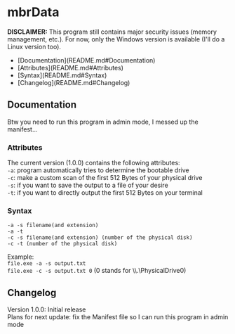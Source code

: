 # mbrData
**DISCLAIMER:** This program still contains major security issues (memory management, etc.). For now, only the Windows version is available (I'll do a Linux version too).<br>

<ul>
<li> [Documentation](README.md#Documentation) </li>
<li> [Attributes](README.md#Attributes) </li>
<li> [Syntax](README.md#Syntax) </li>
<li> [Changelog](README.md#Changelog) </li>
</ul>

## Documentation
Btw you need to run this program in admin mode, I messed up the manifest...
### Attributes
The current version (1.0.0) contains the following attributes:<br>
`-a`: program automatically tries to determine the bootable drive<br>
`-c`: make a custom scan of the first 512 Bytes of your physical drive<br>
`-s`: if you want to save the output to a file of your desire<br>
`-t`: if you want to directly output the first 512 Bytes on your terminal<br>
### Syntax
`-a -s filename(and extension)`<br>
`-a -t`<br>
`-c -s filename(and extension) (number of the physical disk)`<br>
`-c -t (number of the physical disk)`<br>

Example:<br>
`file.exe -a -s output.txt`<br>
`file.exe -c -s output.txt 0` (0 stands for \\\\.\\PhysicalDrive0)<br>

## Changelog
Version 1.0.0: Initial release<br>
Plans for next update: fix the Manifest file so I can run this program in admin mode
